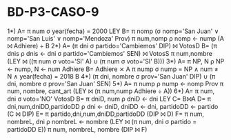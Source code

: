 # BD-P3-CASO-9
1*) A= π num σ year(fecha) = 2000 LEY
    B= π nomp (σ nomp='San Juan' ∨ nomp='San Luis' ∨ nomp='Mendoza' Prov)
    π num,nomp ρ nomp ← nump (A ⨝ Adhiere) ÷ B
2*) A= (π dni σ partido='Cambiemos' DIP) ⨝ VotosD
    B= (π dnis ρ dnis ← dni σ partido='Cambiemos' SEN) ⨝ VotosS
    π num,nombre (LEY ⨝ ((π num σ voto='SI' A) ∪ (π num σ voto='SI' B)))
3*) A= π NP, N ρ NP ← nump, N ← num Adhiere
    B= Adhiere ⨯ A
    π nump σ nump = NP ∧ num ≠ N ∧ year(fecha) = 2018 B
4*) (π dni, nombre σ prov='San Juan' DIP) ∪ (π dni, nombre σ prov='San Juan' SEN)
5*) A= π nump ρ nump ← nomp Prov
    π num, nombre, cant_art (LEY ⨝ (π num,nump Adhiere ÷ A))
6*) A= π num, dni σ voto='NO' VotosD
    B= π dniD, num ρ dniD ← dni LEY
    C= B⨝A
    D= π dni,num,dniDD,partidoDD ρ dni ← dniD, dniDD ← dni, partidoDD ← partido (C ⨝ DIP)
    E= π partido,dni,num,dniDD,partidoDD (DIP ⨝ D)
    F= π num, nombreL, dni ρ nombreL ← nombre (LEY ⨝ (π num, dni σ partido = partidoDD E))
    π num, nombreL, nombre (DIP ⨝ F)    
